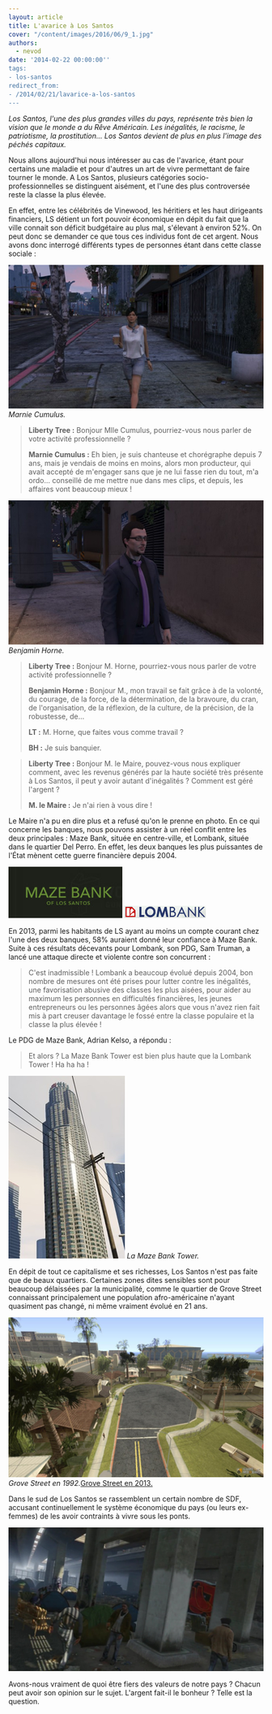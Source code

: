 ```yaml
---
layout: article
title: L'avarice à Los Santos
cover: "/content/images/2016/06/9_1.jpg"
authors:
  - nevod
date: '2014-02-22 00:00:00''
tags:
- los-santos
redirect_from:
- /2014/02/21/lavarice-a-los-santos
---
```


_Los Santos, l'une des plus grandes villes du pays, représente très bien la vision que le monde a du Rêve Américain. Les inégalités, le racisme, le patriotisme, la prostitution... Los Santos devient de plus en plus l'image des péchés capitaux._

Nous allons aujourd'hui nous intéresser au cas de l'avarice, étant pour certains une maladie et pour d'autres un art de vivre permettant de faire tourner le monde. A Los Santos, plusieurs catégories socio-professionnelles se distinguent aisément, et l'une des plus controversée reste la classe la plus élevée.

En effet, entre les célébrités de Vinewood, les héritiers et les haut dirigeants financiers, LS détient un fort pouvoir économique en dépit du fait que la ville connait son déficit budgétaire au plus mal, s'élevant à environ 52%. On peut donc se demander ce que tous ces individus font de cet argent. Nous avons donc interrogé différents types de personnes étant dans cette classe sociale :

![Marnie Cumulus.](/content/images/2016/06/9_9.jpg)
_Marnie Cumulus._

> **Liberty Tree :** Bonjour Mlle Cumulus, pourriez-vous nous parler de votre activité professionnelle ?
> 
> **Marnie Cumulus :** Eh bien, je suis chanteuse et chorégraphe depuis 7 ans, mais je vendais de moins en moins, alors mon producteur, qui avait accepté de m'engager sans que je ne lui fasse rien du tout, m'a ordo... conseillé de me mettre nue dans mes clips, et depuis, les affaires vont beaucoup mieux !

![Benjamin Horne.](/content/images/2016/06/9_8.jpg)
_Benjamin Horne._

> **Liberty Tree :** Bonjour M. Horne, pourriez-vous nous parler de votre activité professionnelle ?
> 
> **Benjamin Horne :** Bonjour M., mon travail se fait grâce à de la volonté, du courage, de la force, de la détermination, de la bravoure, du cran, de l'organisation, de la réflexion, de la culture, de la précision, de la robustesse, de...
> 
> **LT :** M. Horne, que faites vous comme travail ?
> 
> **BH :** Je suis banquier.

> **Liberty Tree :** Bonjour M. le Maire, pouvez-vous nous expliquer comment, avec les revenus générés par la haute société très présente à Los Santos, il peut y avoir autant d'inégalités ? Comment est géré l'argent ?
> 
> **M. le Maire :** Je n'ai rien à vous dire !

Le Maire n'a pu en dire plus et a refusé qu'on le prenne en photo. En ce qui concerne les banques, nous pouvons assister à un réel conflit entre les deux principales : Maze Bank, située en centre-ville, et Lombank, située dans le quartier Del Perro. En effet, les deux banques les plus puissantes de l'État mènent cette guerre financière depuis 2004.

![](/content/images/2016/06/9_5.jpg)
![](/content/images/2016/06/9_4.png)

En 2013, parmi les habitants de LS ayant au moins un compte courant chez l'une des deux banques, 58% auraient donné leur confiance à Maze Bank. Suite à ces résultats décevants pour Lombank, son PDG, Sam Truman, a lancé une attaque directe et violente contre son concurrent :

> C'est inadmissible ! Lombank a beaucoup évolué depuis 2004, bon nombre de mesures ont été prises pour lutter contre les inégalités, une favorisation abusive des classes les plus aisées, pour aider au maximum les personnes en difficultés financières, les jeunes entrepreneurs ou les personnes âgées alors que vous n'avez rien fait mis à part creuser davantage le fossé entre la classe populaire et la classe la plus élevée !

Le PDG de Maze Bank, Adrian Kelso, a répondu :

> Et alors ? La Maze Bank Tower est bien plus haute que la Lombank Tower ! Ha ha ha !

![La Maze Bank Tower.](/content/images/2016/06/9_3.jpg)
_La Maze Bank Tower._

En dépit de tout ce capitalisme et ses richesses, Los Santos n'est pas faite que de beaux quartiers. Certaines zones dites sensibles sont pour beaucoup délaissées par la municipalité, comme le quartier de Grove Street connaissant principalement une population afro-américaine n'ayant quasiment pas changé, ni même vraiment évolué en 21 ans.

![Grove Street en 1992.](/content/images/2016/06/9_6.jpg)
_Grove Street en 1992._[Grove Street en 2013.](/content/images/2016/06/2_1_0.jpg)

Dans le sud de Los Santos se rassemblent un certain nombre de SDF, accusant continuellement le système économique du pays (ou leurs ex-femmes) de les avoir contraints à vivre sous les ponts.

![](/content/images/2016/06/9_7.jpg)

Avons-nous vraiment de quoi être fiers des valeurs de notre pays ? Chacun peut avoir son opinion sur le sujet. L'argent fait-il le bonheur ? Telle est la question.